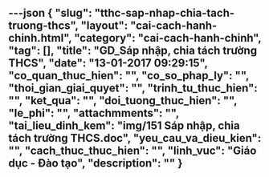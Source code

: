---json
{
    "slug": "tthc-sap-nhap-chia-tach-truong-thcs",
    "layout": "cai-cach-hanh-chinh.html",
    "category": "cai-cach-hanh-chinh",
    "tag": [],
    "title": "GD_Sáp nhập, chia tách  trường THCS",
    "date": "13-01-2017 09:29:15",
    "co_quan_thuc_hien": "",
    "co_so_phap_ly": "",
    "thoi_gian_giai_quyet": "",
    "trinh_tu_thuc_hien": "",
    "ket_qua": "",
    "doi_tuong_thuc_hien": "",
    "le_phi": "",
    "attachmments": "",
    "tai_lieu_dinh_kem": "img/151 Sáp nhập, chia tách  trường THCS.doc",
    "yeu_cau_va_dieu_kien": "",
    "cach_thuc_thuc_hien": "",
    "linh_vuc": "Giáo dục - Đào tạo",
    "description": ""
}
---
